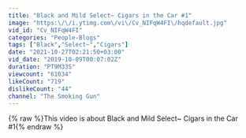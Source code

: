 ```yaml
---
title: "Black and Mild Select~ Cigars in the Car #1"
image: "https:\/\/i.ytimg.com\/vi\/Cv_NIFqW4FI\/hqdefault.jpg"
vid_id: "Cv_NIFqW4FI"
categories: "People-Blogs"
tags: ["Black","Select~","Cigars"]
date: "2021-10-27T02:21:50+03:00"
vid_date: "2019-10-09T00:07:02Z"
duration: "PT9M33S"
viewcount: "61034"
likeCount: "719"
dislikeCount: "44"
channel: "The Smoking Gun"
---
```

{% raw %}This video is about Black and Mild Select~ Cigars in the Car #1{% endraw %}
